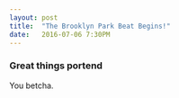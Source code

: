 ```yaml
---
layout: post
title:  "The Brooklyn Park Beat Begins!"
date:   2016-07-06 7:30PM
---
```


### Great things portend

You betcha.